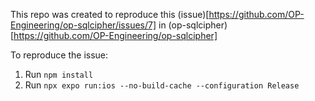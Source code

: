 This repo was created to reproduce this (issue)[https://github.com/OP-Engineering/op-sqlcipher/issues/7] in (op-sqlcipher)[https://github.com/OP-Engineering/op-sqlcipher]

To reproduce the issue:
1. Run `npm install`
2. Run `npx expo run:ios --no-build-cache --configuration Release`
